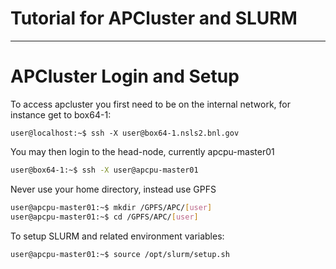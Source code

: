 # Tutorial for APCluster and SLURM

---

# APCluster Login and Setup

To access apcluster you first need to be on the internal network, for instance get to box64-1:
```
user@localhost:~$ ssh -X user@box64-1.nsls2.bnl.gov
```
You may then login to the head-node, currently apcpu-master01
```bash
user@box64-1:~$ ssh -X user@apcpu-master01
```

Never use your home directory, instead use GPFS
```bash
user@apcpu-master01:~$ mkdir /GPFS/APC/[user]
user@apcpu-master01:~$ cd /GPFS/APC/[user]
```

To setup SLURM and related environment variables:
```bash
user@apcpu-master01:~$ source /opt/slurm/setup.sh
```


